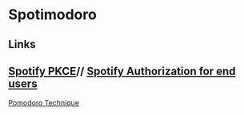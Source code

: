 # Spotimodoro

## Links
[Spotify PKCE](https://developer.spotify.com/documentation/general/guides/authorization/code-flow/)//
[Spotify Authorization for end users](https://developer.spotify.com/documentation/general/guides/authorization/)
---
[Pomodoro Technique](https://www.techtarget.com/whatis/definition/pomodoro-technique)
